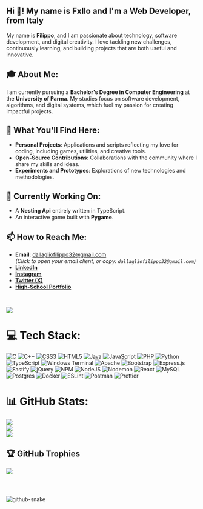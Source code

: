 <h2 align="left">Hi 👋! My name is Fxllo and I'm a Web Developer, from Italy</h2>

My name is **Filippo**, and I am passionate about technology, software development, and digital creativity. I love tackling new challenges, continuously learning, and building projects that are both useful and innovative.

## 🎓 About Me:
I am currently pursuing a **Bachelor's Degree in Computer Engineering** at the **University of Parma**. My studies focus on software development, algorithms, and digital systems, which fuel my passion for creating impactful projects.

## 🚀 What You'll Find Here:
- **Personal Projects**: Applications and scripts reflecting my love for coding, including games, utilities, and creative tools.  
- **Open-Source Contributions**: Collaborations with the community where I share my skills and ideas.  
- **Experiments and Prototypes**: Explorations of new technologies and methodologies.  

## 🌱 Currently Working On:
- A **Nesting Api** entirely written in TypeScript.  
- An interactive game built with **Pygame**.    

## 📫 How to Reach Me:
- **Email**: [dallagliofilippo32@gmail.com](mailto:dallagliofilippo32@gmail.com)  
  *(Click to open your email client, or copy: `dallagliofilippo32@gmail.com`)*
- **[LinkedIn](https://www.linkedin.com/in/filippo-dallaglio-837278300/)**
- **[Instagram](https://www.instagram.com/fillo.dalla/)**
- **[Twitter (X)](https://x.com/12Filippo88)**
- **[High-School Portfolio](http://dallaglioportfolio.altervista.org/portfolio/index.html)**

<br clear="both">

[![](https://visitcount.itsvg.in/api?id=Fxllo&icon=0&color=1)](https://visitcount.itsvg.in)

# 💻 Tech Stack:
![C](https://img.shields.io/badge/c-%2300599C.svg?style=for-the-badge&logo=c&logoColor=white) ![C++](https://img.shields.io/badge/c++-%2300599C.svg?style=for-the-badge&logo=c%2B%2B&logoColor=white) ![CSS3](https://img.shields.io/badge/css3-%231572B6.svg?style=for-the-badge&logo=css3&logoColor=white) ![HTML5](https://img.shields.io/badge/html5-%23E34F26.svg?style=for-the-badge&logo=html5&logoColor=white) ![Java](https://img.shields.io/badge/java-%23ED8B00.svg?style=for-the-badge&logo=openjdk&logoColor=white) ![JavaScript](https://img.shields.io/badge/javascript-%23323330.svg?style=for-the-badge&logo=javascript&logoColor=%23F7DF1E) ![PHP](https://img.shields.io/badge/php-%23777BB4.svg?style=for-the-badge&logo=php&logoColor=white) ![Python](https://img.shields.io/badge/python-3670A0?style=for-the-badge&logo=python&logoColor=ffdd54) ![TypeScript](https://img.shields.io/badge/typescript-%23007ACC.svg?style=for-the-badge&logo=typescript&logoColor=white) ![Windows Terminal](https://img.shields.io/badge/Windows%20Terminal-%234D4D4D.svg?style=for-the-badge&logo=windows-terminal&logoColor=white) ![Apache](https://img.shields.io/badge/apache-%23D42029.svg?style=for-the-badge&logo=apache&logoColor=white) ![Bootstrap](https://img.shields.io/badge/bootstrap-%238511FA.svg?style=for-the-badge&logo=bootstrap&logoColor=white) ![Express.js](https://img.shields.io/badge/express.js-%23404d59.svg?style=for-the-badge&logo=express&logoColor=%2361DAFB) ![Fastify](https://img.shields.io/badge/fastify-%23000000.svg?style=for-the-badge&logo=fastify&logoColor=white) ![jQuery](https://img.shields.io/badge/jquery-%230769AD.svg?style=for-the-badge&logo=jquery&logoColor=white) ![NPM](https://img.shields.io/badge/NPM-%23CB3837.svg?style=for-the-badge&logo=npm&logoColor=white) ![NodeJS](https://img.shields.io/badge/node.js-6DA55F?style=for-the-badge&logo=node.js&logoColor=white) ![Nodemon](https://img.shields.io/badge/NODEMON-%23323330.svg?style=for-the-badge&logo=nodemon&logoColor=%BBDEAD) ![React](https://img.shields.io/badge/react-%2320232a.svg?style=for-the-badge&logo=react&logoColor=%2361DAFB) ![MySQL](https://img.shields.io/badge/mysql-4479A1.svg?style=for-the-badge&logo=mysql&logoColor=white) ![Postgres](https://img.shields.io/badge/postgres-%23316192.svg?style=for-the-badge&logo=postgresql&logoColor=white) ![Docker](https://img.shields.io/badge/docker-%230db7ed.svg?style=for-the-badge&logo=docker&logoColor=white) ![ESLint](https://img.shields.io/badge/ESLint-4B3263?style=for-the-badge&logo=eslint&logoColor=white) ![Postman](https://img.shields.io/badge/Postman-FF6C37?style=for-the-badge&logo=postman&logoColor=white) ![Prettier](https://img.shields.io/badge/prettier-%23F7B93E.svg?style=for-the-badge&logo=prettier&logoColor=black)
# 📊 GitHub Stats:
![](https://github-readme-stats.vercel.app/api?username=Fxllo&theme=dark&hide_border=false&include_all_commits=true&count_private=true)<br/>
![](https://github-readme-streak-stats.herokuapp.com/?user=Fxllo&theme=dark&hide_border=false)<br/>
![](https://github-readme-stats.vercel.app/api/top-langs/?username=Fxllo&theme=dark&hide_border=false&include_all_commits=true&count_private=true&layout=compact)

## 🏆 GitHub Trophies
![](https://github-profile-trophy.vercel.app/?username=Fxllo&theme=radical&no-frame=true&no-bg=false&margin-w=4)

###

<br clear="both">
<br clear="both">

<picture>
  <source media="(prefers-color-scheme: dark)" srcset="https://raw.githubusercontent.com/tobiasmeyhoefer/tobiasmeyhoefer/output/github-snake-dark.svg" />
  <source media="(prefers-color-scheme: light)" srcset="https://raw.githubusercontent.com/tobiasmeyhoefer/tobiasmeyhoefer/output/github-snake.svg" />
  <img alt="github-snake" src="https://raw.githubusercontent.com/tobiasmeyhoefer/tobiasmeyhoefer/output/github-snake.svg" />
</picture>
